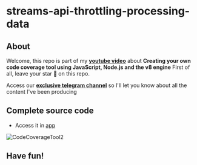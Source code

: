 # streams-api-throttling-processing-data

## About
Welcome, this repo is part of my [**youtube video**](https://youtu.be/tNjmQxwD1TM) about **Creating your own code coverage tool using JavaScript, Node.js and the v8 engine**
First of all, leave your star 🌟 on this repo.

Access our [**exclusive telegram channel**](https://bit.ly/canalerickwendel) so I'll let you know about all the content I've been producing 

## Complete source code
- Access it in [app](./recorded/)


![CodeCoverageTool2](https://user-images.githubusercontent.com/8060102/211313680-86499647-0f4a-4fc6-bab6-769d875d0dc6.jpg)


## Have fun!

